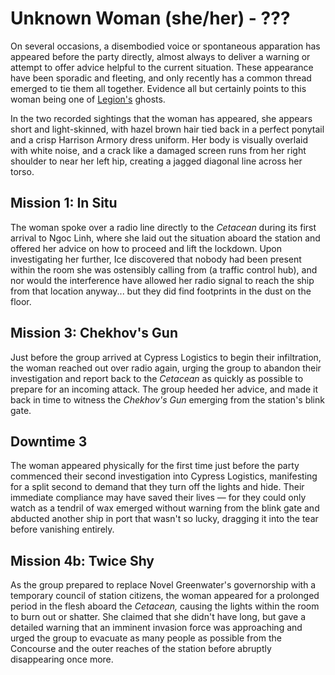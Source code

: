 # Unknown Woman (she/her) - ???

On several occasions, a disembodied voice or spontaneous apparation has appeared before the party directly, almost always to deliver a warning or attempt to offer advice helpful to the current situation. These appearance have been sporadic and fleeting, and only recently has a common thread emerged to tie them all together. Evidence all but certainly points to this woman being one of [Legion's](legion.md) ghosts.

In the two recorded sightings that the woman has appeared, she appears short and light-skinned, with hazel brown hair tied back in a perfect ponytail and a crisp Harrison Armory dress uniform. Her body is visually overlaid with white noise, and a crack like a damaged screen runs from her right shoulder to near her left hip, creating a jagged diagonal line across her torso.

## Mission 1: In Situ

The woman spoke over a radio line directly to the *Cetacean* during its first arrival to Ngoc Linh, where she laid out the situation aboard the station and offered her advice on how to proceed and lift the lockdown. Upon investigating her further, Ice discovered that nobody had been present within the room she was ostensibly calling from (a traffic control hub), and nor would the interference have allowed her radio signal to reach the ship from that location anyway... but they did find footprints in the dust on the floor.

## Mission 3: Chekhov's Gun

Just before the group arrived at Cypress Logistics to begin their infiltration, the woman reached out over radio again, urging the group to abandon their investigation and report back to the *Cetacean* as quickly as possible to prepare for an incoming attack. The group heeded her advice, and made it back in time to witness the *Chekhov's Gun* emerging from the station's blink gate.

## Downtime 3

The woman appeared physically for the first time just before the party commenced their second investigation into Cypress Logistics, manifesting for a split second to demand that they turn off the lights and hide. Their immediate compliance may have saved their lives — for they could only watch as a tendril of wax emerged without warning from the blink gate and abducted another ship in port that wasn't so lucky, dragging it into the tear before vanishing entirely.

## Mission 4b: Twice Shy

As the group prepared to replace Novel Greenwater's governorship with a temporary council of station citizens, the woman appeared for a prolonged period in the flesh aboard the *Cetacean,* causing the lights within the room to burn out or shatter. She claimed that she didn't have long, but gave a detailed warning that an imminent invasion force was approaching and urged the group to evacuate as many people as possible from the Concourse and the outer reaches of the station before abruptly disappearing once more.
